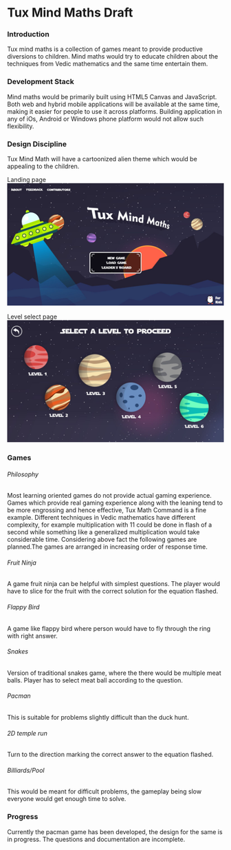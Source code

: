 # Tux Mind Maths Draft

### Introduction
Tux mind maths is a collection of games meant to provide productive diversions to children. Mind maths would try to educate children about the techniques  from Vedic mathematics and the same time entertain them.

### Development Stack 
Mind maths would be primarily built using HTML5 Canvas and JavaScript. Both web and hybrid mobile applications will be available at the same time, making it easier for people to use it across platforms. Building application in any of iOs, Android or Windows phone platform would not allow such flexibility.

### Design Discipline
Tux Mind Math will have a cartoonized alien theme which would be appealing to the children.

Landing page
![alt text](https://github.com/AgrawalAmey/tux-mind-math-draft/blob/master/design/exports/prepod/home.jpg "Home screen design")

Level select page
![alt text](https://github.com/AgrawalAmey/tux-mind-math-draft/blob/master/design/exports/prepod/levelSelect.jpg "Level Select")

### Games
###### Philosophy
Most learning oriented games do not provide actual gaming experience. Games which provide real gaming experience along with the leaning tend to be more engrossing and hence effective, Tux Math Command is a fine example. Different techniques in Vedic mathematics have different complexity, for example multiplication with 11 could be done in flash of a second while something like a generalized multiplication would take considerable time. Considering above fact the following games are planned.The games are arranged in increasing order of response time.
###### Fruit Ninja
A game fruit ninja can be helpful with simplest questions. The player would have to slice for the fruit with the correct solution for the equation flashed.
###### Flappy Bird
A game like flappy bird where person would have to fly through the ring with right answer.
###### Snakes 
Version of traditional snakes game, where the there would be multiple meat balls. Player has to select meat ball according to the question.
###### Pacman
This is suitable for problems slightly difficult than the duck hunt.
###### 2D temple run
Turn to the direction marking the correct answer to the equation flashed.
###### Billiards/Pool
This would be meant for difficult problems, the gameplay being slow everyone would get enough time to solve.

### Progress
Currently the pacman game has been developed, the design for the same is in progress. The questions and documentation are incomplete.



